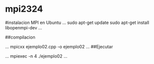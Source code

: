 # mpi2324

#instalacion MPI en Ubuntu
...
sudo apt-get update
sudo apt-get install libopenmpi-dev
...

##compilacion

...
mpicxx ejemplo02.cpp -o ejemplo02
...
##Ejecutar

...
mpiexec -n 4 ./ejemplo02
...